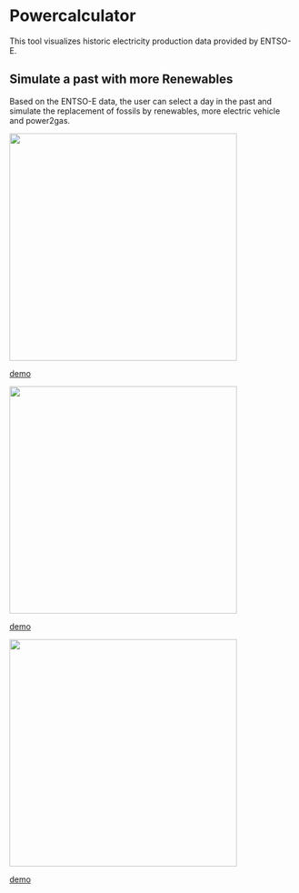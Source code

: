 # Powercalculator

This tool visualizes historic electricity production data provided by ENTSO-E.

## Simulate a past with more Renewables
Based on the ENTSO-E data, the user can select a day in the past and simulate the replacement of fossils by renewables, more electric vehicle and power2gas.

<img src="https://powercalculator.herokuapp.com/assets/power.gif" width="400px"/>

[demo](https://powercalculator.herokuapp.com/power#navigate=date:20190509;)

<img src="https://powercalculator.herokuapp.com/assets/energy.gif" width="400px"/>

[demo](https://powercalculator.herokuapp.com/energy#navigate=date:20190509;)

<img src="https://powercalculator.herokuapp.com/assets/numbers.gif" width="400px"/>

[demo](https://powercalculator.herokuapp.com/numbers#navigate=date:20190509;)